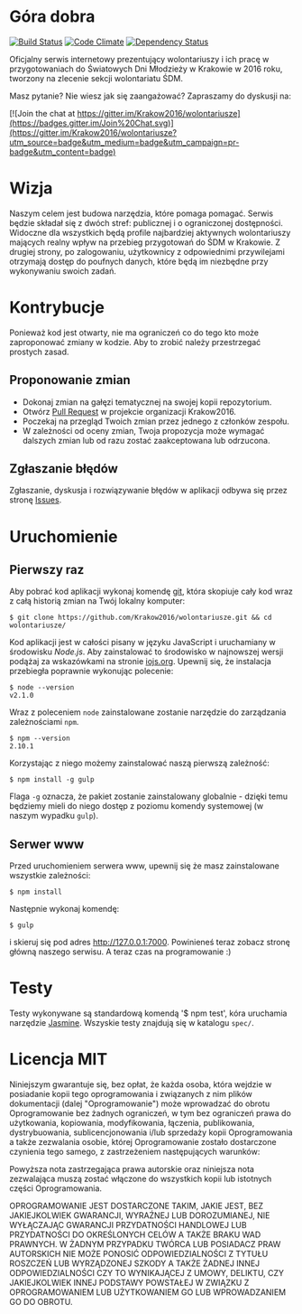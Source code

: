 # Góra dobra

[![Build Status](https://travis-ci.org/Krakow2016/wolontariusze.svg)](https://travis-ci.org/Krakow2016/wolontariusze)
[![Code Climate](https://codeclimate.com/github/Krakow2016/wolontariusze/badges/gpa.svg)](https://codeclimate.com/github/Krakow2016/wolontariusze)
[![Dependency Status](https://david-dm.org/krakow2016/wolontariusze.svg)](https://david-dm.org/krakow2016/wolontariusze)

Oficjalny serwis internetowy prezentujący wolontariuszy i ich pracę w
przygotowaniach do Światowych Dni Młodzieży w Krakowie w 2016 roku, tworzony na
zlecenie sekcji wolontariatu ŚDM.

Masz pytanie? Nie wiesz jak się zaangażować? Zapraszamy do dyskusji na:

[![Join the chat at https://gitter.im/Krakow2016/wolontariusze](https://badges.gitter.im/Join%20Chat.svg)](https://gitter.im/Krakow2016/wolontariusze?utm_source=badge&utm_medium=badge&utm_campaign=pr-badge&utm_content=badge)

# Wizja

Naszym celem jest budowa narzędzia, które pomaga pomagać. Serwis będzie składał
się z dwóch stref: publicznej i o ograniczonej dostępności. Widoczne dla
wszystkich będą profile najbardziej aktywnych wolontariuszy mających realny
wpływ na przebieg przygotowań do ŚDM w Krakowie. Z drugiej strony, po
zalogowaniu, użytkownicy z odpowiednimi przywilejami otrzymają dostęp do
poufnych danych, które będą im niezbędne przy wykonywaniu swoich zadań.

# Kontrybucje

Ponieważ kod jest otwarty, nie ma ograniczeń co do tego kto może zaproponować
zmiany w kodzie. Aby to zrobić należy przestrzegać prostych zasad.

## Proponowanie zmian

* Dokonaj zmian na gałęzi tematycznej na swojej kopii repozytorium.
* Otwórz [Pull Request](https://github.com/Krakow2016/wolontariusze/pulls) w
projekcie organizacji Krakow2016.
* Poczekaj na przegląd Twoich zmian przez jednego z członków zespołu.
* W zależności od oceny zmian, Twoja propozycja może wymagać dalszych zmian lub
od razu zostać zaakceptowana lub odrzucona.

## Zgłaszanie błędów

Zgłaszanie, dyskusja i rozwiązywanie błędów w aplikacji odbywa się przez
stronę [Issues](https://github.com/Krakow2016/wolontariusze/issues).

# Uruchomienie

## Pierwszy raz

Aby pobrać kod aplikacji wykonaj komendę [git](https://git-scm.com/), która
skopiuje cały kod wraz z całą historią zmian na Twój lokalny komputer:

    $ git clone https://github.com/Krakow2016/wolontariusze.git && cd wolontariusze/

Kod aplikacji jest w całości pisany w języku JavaScript i uruchamiany w
środowisku *Node.js*. Aby zainstalować to środowisko w najnowszej wersji
podążaj za wskazówkami na stronie [iojs.org](https://iojs.org/en/index.html).
Upewnij się, że instalacja przebiegła poprawnie wykonując polecenie:

    $ node --version
    v2.1.0

Wraz z poleceniem `node` zainstalowane zostanie narzędzie do zarządzania
zależnościami `npm`.

    $ npm --version
    2.10.1

Korzystając z niego możemy zainstalować naszą pierwszą zależność:

    $ npm install -g gulp

Flaga `-g` oznacza, że pakiet zostanie zainstalowany globalnie - dzięki temu
będziemy mieli do niego dostęp z poziomu komendy systemowej (w naszym wypadku
`gulp`).

## Serwer www

Przed uruchomieniem serwera www, upewnij się że masz zainstalowane wszystkie
zależności:

    $ npm install

Następnie wykonaj komendę:

    $ gulp

i skieruj się pod adres <http://127.0.0.1:7000>. Powinieneś teraz zobacz stronę
główną naszego serwisu. A teraz czas na programowanie :)

# Testy

Testy wykonywane są standardową komendą '$ npm test', kóra uruchamia narzędzie
[Jasmine](http://jasmine.github.io/). Wszyskie testy znajdują się w katalogu
`spec/`.

# Licencja MIT

Niniejszym gwarantuje się, bez opłat, że każda osoba, która wejdzie w
posiadanie kopii tego oprogramowania i związanych z nim plików dokumentacji
(dalej "Oprogramowanie") może wprowadzać do obrotu Oprogramowanie bez żadnych
ograniczeń, w tym bez ograniczeń prawa do użytkowania, kopiowania,
modyfikowania, łączenia, publikowania, dystrybuowania, sublicencjonowania i/lub
sprzedaży kopii Oprogramowania a także zezwalania osobie, której Oprogramowanie
zostało dostarczone czynienia tego samego, z zastrzeżeniem następujących
warunków:

Powyższa nota zastrzegająca prawa autorskie oraz niniejsza nota zezwalająca
muszą zostać włączone do wszystkich kopii lub istotnych części Oprogramowania.

OPROGRAMOWANIE JEST DOSTARCZONE TAKIM, JAKIE JEST, BEZ JAKIEJKOLWIEK GWARANCJI,
WYRAŹNEJ LUB DOROZUMIANEJ, NIE WYŁĄCZAJĄC GWARANCJI PRZYDATNOŚCI HANDLOWEJ LUB
PRZYDATNOŚCI DO OKREŚLONYCH CELÓW A TAKŻE BRAKU WAD PRAWNYCH. W ŻADNYM
PRZYPADKU TWÓRCA LUB POSIADACZ PRAW AUTORSKICH NIE MOŻE PONOSIĆ
ODPOWIEDZIALNOŚCI Z TYTUŁU ROSZCZEŃ LUB WYRZĄDZONEJ SZKODY A TAKŻE ŻADNEJ INNEJ
ODPOWIEDZIALNOŚCI CZY TO WYNIKAJĄCEJ Z UMOWY, DELIKTU, CZY JAKIEJKOLWIEK INNEJ
PODSTAWY POWSTAŁEJ W ZWIĄZKU Z OPROGRAMOWANIEM LUB UŻYTKOWANIEM GO LUB
WPROWADZANIEM GO DO OBROTU.
